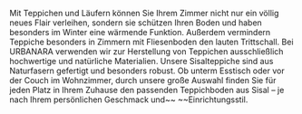 Mit Teppichen und Läufern können Sie Ihrem Zimmer nicht nur ein völlig neues Flair verleihen, sondern sie schützen Ihren Boden und haben besonders im Winter eine wärmende Funktion. Außerdem vermindern Teppiche besonders in Zimmern mit Fliesenboden den lauten Trittschall. Bei URBANARA verwenden wir zur Herstellung von Teppichen ausschließlich hochwertige und natürliche Materialien. Unsere Sisalteppiche sind aus Naturfasern gefertigt und besonders robust.
Ob unterm Esstisch oder vor der Couch im Wohnzimmer, durch unsere große Auswahl finden Sie für jeden Platz in Ihrem Zuhause den passenden Teppichboden aus Sisal – je nach Ihrem persönlichen Geschmack und~~ ~~Einrichtungsstil.
